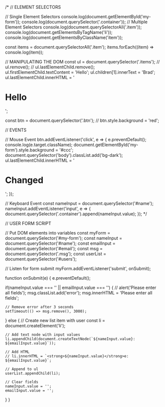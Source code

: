 /*
// ELEMENT SELECTORS

// Single Element Selectors
console.log(document.getElementById('my-form'));
console.log(document.querySelector('.container'));
// Multiple Element Selectors
console.log(document.querySelectorAll('.item'));
console.log(document.getElementsByTagName('li'));
console.log(document.getElementsByClassName('item'));

const items = document.querySelectorAll('.item');
items.forEach((item) => console.log(item));


// MANIPULATING THE DOM
const ul = document.querySelector('.items');
// ul.remove();
// ul.lastElementChild.remove();
ul.firstElementChild.textContent = 'Hello';
ul.children[1].innerText = 'Brad';
ul.lastElementChild.innerHTML = '<h1>Hello</h1>';

const btn = document.querySelector('.btn');
// btn.style.background = 'red';


// EVENTS

// Mouse Event
btn.addEventListener('click', e => {
  e.preventDefault();
  console.log(e.target.className);
  document.getElementById('my-form').style.background = '#ccc';
  document.querySelector('body').classList.add('bg-dark');
  ul.lastElementChild.innerHTML = '<h1>Changed</h1>';
});

// Keyboard Event
const nameInput = document.querySelector('#name');
nameInput.addEventListener('input', e => {
  document.querySelector('.container').append(nameInput.value);
});
*/

// USER FORM SCRIPT

// Put DOM elements into variables
const myForm = document.querySelector('#my-form');
const nameInput = document.querySelector('#name');
const emailInput = document.querySelector('#email');
const msg = document.querySelector('.msg');
const userList = document.querySelector('#users');

// Listen for form submit
myForm.addEventListener('submit', onSubmit);

function onSubmit(e) {
  e.preventDefault();
  
  if(nameInput.value === '' || emailInput.value === '') {
    // alert('Please enter all fields');
    msg.classList.add('error');
    msg.innerHTML = 'Please enter all fields';

    // Remove error after 3 seconds
    setTimeout(() => msg.remove(), 3000);
  } else {
    // Create new list item with user
    const li = document.createElement('li');

    // Add text node with input values
    li.appendChild(document.createTextNode(`${nameInput.value}: ${emailInput.value}`));

    // Add HTML
    // li.innerHTML = `<strong>${nameInput.value}</strong>e: ${emailInput.value}`;

    // Append to ul
    userList.appendChild(li);

    // Clear fields
    nameInput.value = '';
    emailInput.value = '';
  }
}